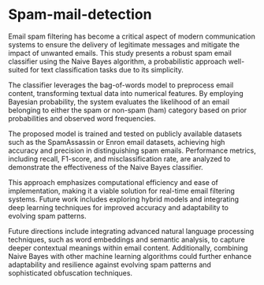 # Spam-mail-detection
Email spam filtering has become a critical aspect of modern communication systems to ensure the delivery of legitimate messages and mitigate the impact of unwanted emails. This study presents a robust spam email classifier using the Naive Bayes algorithm, a probabilistic approach well-suited for text classification tasks due to its simplicity.

The classifier leverages the bag-of-words model to preprocess email content, transforming textual data into numerical features. By employing Bayesian probability, the system evaluates the likelihood of an email belonging to either the spam or non-spam (ham) category based on prior probabilities and observed word frequencies.

The proposed model is trained and tested on publicly available datasets such as the SpamAssassin or Enron email datasets, achieving high accuracy and precision in distinguishing spam emails. Performance metrics, including recall, F1-score, and misclassification rate, are analyzed to demonstrate the effectiveness of the Naive Bayes classifier.

This approach emphasizes computational efficiency and ease of implementation, making it a viable solution for real-time email filtering systems. Future work includes exploring hybrid models and integrating deep learning techniques for improved accuracy and adaptability to evolving spam patterns.

Future directions include integrating advanced natural language processing techniques, such as word embeddings and semantic analysis, to capture deeper contextual meanings within email content. Additionally, combining Naive Bayes with other machine learning algorithms could further enhance adaptability and resilience against evolving spam patterns and sophisticated obfuscation techniques.